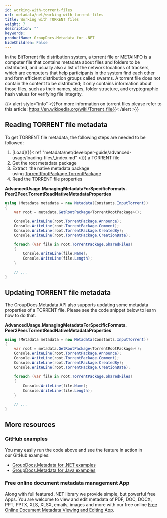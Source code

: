 ```yaml
---
id: working-with-torrent-files
url: metadata/net/working-with-torrent-files
title: Working with TORRENT files
weight: 7
description: ""
keywords: 
productName: GroupDocs.Metadata for .NET
hideChildren: False
---
```

In the BitTorrent file distribution system, a torrent file or METAINFO is a computer file that contains metadata about files and folders to be distributed, and usually also a list of the network locations of trackers, which are computers that help participants in the system find each other and form efficient distribution groups called swarms. A torrent file does not contain the content to be distributed; it only contains information about those files, such as their names, sizes, folder structure, and cryptographic hash values for verifying file integrity. 

{{< alert style="info" >}}For more information on torrent files please refer to this article: https://en.wikipedia.org/wiki/Torrent_file{{< /alert >}}

## Reading TORRENT file metadata

To get TORRENT file metadata, the following steps are needed to be followed:

1.  [Load]({{< ref "metadata/net/developer-guide/advanced-usage/loading-files/_index.md" >}}) a TORRENT file
2.  Get the root metadata package
3.  Extract  the native metadata package using [TorrentRootPackage.TorrentPackage](https://apireference.groupdocs.com/net/metadata/groupdocs.metadata.formats.peer2peer/torrentrootpackage/properties/torrentpackage)
4.  Read the TORRENT file properties

**AdvancedUsage.ManagingMetadataForSpecificFormats.<WBR>Peer2Peer.TorrentReadNativeMetadataProperties**

```csharp
using (Metadata metadata = new Metadata(Constants.InputTorrent))
{
	var root = metadata.GetRootPackage<TorrentRootPackage>();

	Console.WriteLine(root.TorrentPackage.Announce);
	Console.WriteLine(root.TorrentPackage.Comment);
	Console.WriteLine(root.TorrentPackage.CreatedBy);
	Console.WriteLine(root.TorrentPackage.CreationDate);

	foreach (var file in root.TorrentPackage.SharedFiles)
	{
		Console.WriteLine(file.Name);
		Console.WriteLine(file.Length);
	}

	// ...
}
```

## Updating TORRENT file metadata

The GroupDocs.Metadata API also supports updating some metadata properties of a TORRENT file. Please see the code snippet below to learn how to do that.

**AdvancedUsage.ManagingMetadataForSpecificFormats.<WBR>Peer2Peer.TorrentReadNativeMetadataProperties**

```csharp
using (Metadata metadata = new Metadata(Constants.InputTorrent))
{
	var root = metadata.GetRootPackage<TorrentRootPackage>();
	Console.WriteLine(root.TorrentPackage.Announce);
	Console.WriteLine(root.TorrentPackage.Comment);
	Console.WriteLine(root.TorrentPackage.CreatedBy);
	Console.WriteLine(root.TorrentPackage.CreationDate);

	foreach (var file in root.TorrentPackage.SharedFiles)
	{
		Console.WriteLine(file.Name);
		Console.WriteLine(file.Length);
	}

	// ...
}
```

## More resources
### GitHub examples
You may easily run the code above and see the feature in action in our GitHub examples:
*   [GroupDocs.Metadata for .NET examples](https://github.com/groupdocs-metadata/GroupDocs.Metadata-for-.NET)    
*   [GroupDocs.Metadata for Java examples](https://github.com/groupdocs-metadata/GroupDocs.Metadata-for-Java)    

### Free online document metadata management App
Along with full featured .NET library we provide simple, but powerful free Apps.
You are welcome to view and edit metadata of PDF, DOC, DOCX, PPT, PPTX, XLS, XLSX, emails, images and more with our free online [Free Online Document Metadata Viewing and Editing App](https://products.groupdocs.app/metadata).